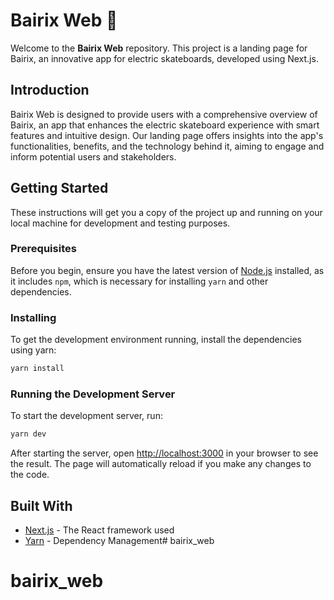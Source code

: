 # Bairix Web 🛴

Welcome to the **Bairix Web** repository. This project is a landing page for Bairix, an innovative app for electric skateboards, developed using Next.js.

## Introduction

Bairix Web is designed to provide users with a comprehensive overview of Bairix, an app that enhances the electric skateboard experience with smart features and intuitive design. Our landing page offers insights into the app's functionalities, benefits, and the technology behind it, aiming to engage and inform potential users and stakeholders.

## Getting Started

These instructions will get you a copy of the project up and running on your local machine for development and testing purposes.

### Prerequisites

Before you begin, ensure you have the latest version of [Node.js](https://nodejs.org/) installed, as it includes `npm`, which is necessary for installing `yarn` and other dependencies.

### Installing

To get the development environment running, install the dependencies using yarn:

```bash
yarn install
```

### Running the Development Server

To start the development server, run:

```bash
yarn dev
```

After starting the server, open [http://localhost:3000](http://localhost:3000) in your browser to see the result. The page will automatically reload if you make any changes to the code.

## Built With

- [Next.js](https://nextjs.org/) - The React framework used
- [Yarn](https://yarnpkg.com/) - Dependency Management# bairix_web
# bairix_web
